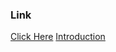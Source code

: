 
### Link 
[Click Here](comfysloth-atharva.netlify.app)
<a href="doc:introduction" target="_blank">Introduction</a>

